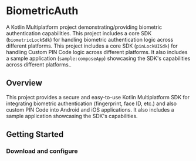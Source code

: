 # BiometricAuth

A Kotlin Multiplatform project demonstrating/providing biometric authentication capabilities. 
This project includes a core SDK (`biometricLockSdk`) for handling biometric authentication logic across different platforms.
This project includes a core SDK (`pinLockUISdk`) for handling Custom PIN Code logic across different platforms.
It also includes a sample application (`sample:composeApp`) showcasing the SDK's capabilities across different platforms..

## Overview

This project provides a secure and easy-to-use Kotlin Multiplatform SDK for integrating biometric authentication (fingerprint, face ID, etc.) and also custom PIN Code into Android and iOS applications. It also includes a sample application showcasing the SDK's capabilities.

## Getting Started

### Download and configure